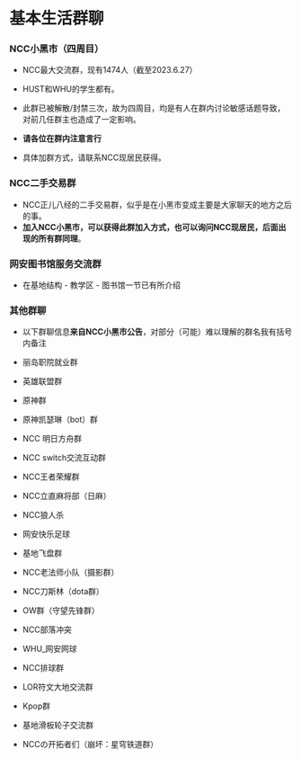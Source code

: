 # 基本生活群聊

### NCC小黑市（四周目）

- NCC最大交流群，现有1474人（截至2023.6.27）
- HUST和WHU的学生都有。
- 此群已被解散/封禁三次，故为四周目，均是有人在群内讨论敏感话题导致，对前几任群主也造成了一定影响。
- **请各位在群内注意言行**

- 具体加群方式，请联系NCC现居民获得。


### NCC二手交易群

- NCC正儿八经的二手交易群，似乎是在小黑市变成主要是大家聊天的地方之后的事。
- **加入NCC小黑市，可以获得此群加入方式，也可以询问NCC现居民，后面出现的所有群同理**。


### 网安图书馆服务交流群

- 在基地结构 - 教学区 - 图书馆一节已有所介绍


### 其他群聊

- 以下群聊信息**来自NCC小黑市公告**，对部分（可能）难以理解的群名我有括号内备注

- 丽岛职院就业群
- 英雄联盟群
- 原神群
- 原神凯瑟琳（bot）群
- NCC 明日方舟群
- NCC switch交流互动群
- NCC王者荣耀群
- NCC立直麻将部（日麻）
- NCC狼人杀
- 网安快乐足球
- 基地飞盘群
- NCC老法师小队（摄影群）
- NCC刀斯林（dota群）
- OW群（守望先锋群）
- NCC部落冲突
- WHU_网安网球
- NCC排球群
- LOR符文大地交流群
- Kpop群
- 基地滑板轮子交流群
- NCCの开拓者们（崩坏：星穹铁道群）

